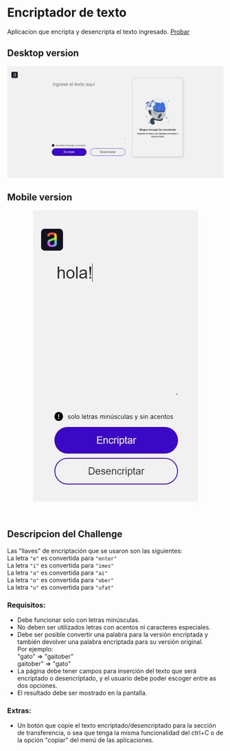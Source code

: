 # Encriptador de texto

Aplicacion que encripta y desencripta el texto ingresado. [Probar](http://158.101.30.210/Encrypt-Challenge-ONE/)

## Desktop version
<p align="center">
   <img  heigth="500" src="/img/img-encriptador.PNG" alt="imagen del encriptador de texto"/>
</p>

## Mobile version
<p align="center">
   <img  src="/img/img-encriptador-responsive.PNG" alt="imagen del encriptador de texto"/>
</p>
<br>

## Descripcion del Challenge

Las "llaves" de encriptación que se usaron son las siguientes: <br>
La letra `"e"` es convertida para `"enter"` <br>
La letra `"i"` es convertida para `"imes"` <br>
La letra `"a"` es convertida para `"ai"` <br>
La letra `"o"` es convertida para `"ober"` <br>
La letra `"u"` es convertida para `"ufat"` <br>

### Requisitos: 
- Debe funcionar solo con letras minúsculas. <br>
- No deben ser utilizados letras con acentos ni caracteres especiales. <br>
- Debe ser posible convertir una palabra para la versión encriptada y también devolver una palabra encriptada para su versión original. <br>
Por ejemplo:<br> "gato" => "gaitober" <br> gaitober" => "gato" <br>
- La página debe tener campos para inserción del texto que será encriptado o desencriptado, y el usuario debe poder escoger entre as dos opciones. <br>
- El resultado debe ser mostrado en la pantalla. <br>

### Extras: 
- Un botón que copie el texto encriptado/desencriptado para la sección de transferencia, o sea que tenga la misma funcionalidad del ctrl+C o de la opción "copiar" del menú de las aplicaciones. <br>